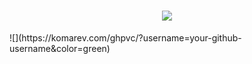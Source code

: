<h1 align="center"> <a href="https://sunguoqi.com/"> <img src="https://readme-typing-svg.herokuapp.com/?lines=console.log(%22Hello%2C%20World!%22);祝您天天开心!&center=true&size=27"> </a> </h1>
![](https://komarev.com/ghpvc/?username=your-github-username&color=green)
